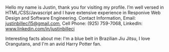  Hello my name is Justin, thank you for visiting my profile. 
 I’m well versed in HTML/CSS/Javascript and I have extensive experience in Responive Web Design and Software Engineering. 
 Contact Information, Email: justinbilleci15@gmail.com, Cell Phone: (925) 759-7068, LinkedIn: www.linkedin.com/in/justinbilleci

Interesting facts about me: I'm a blue belt in Brazilian Jiu Jitsu, I love Orangutans, and I'm an avid Harry Potter fan.
